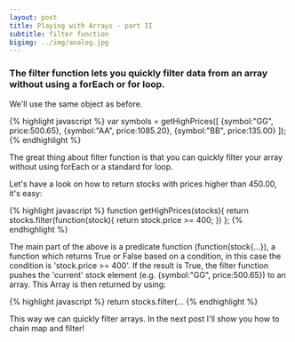 ```yaml
---
layout: post
title: Playing with Arrays - part II
subtitle: filter function
bigimg: ../img/analog.jpg
---
```


### The filter function lets you quickly filter data from an array without using a forEach or for loop.

We'll use the same object as before.

{% highlight javascript %} var symbols = getHighPrices([ {symbol:"GG", price:500.65}, {symbol:"AA", price:1085.20}, {symbol:"BB", price:135.00} ]); {% endhighlight %}

The great thing about filter function is that you can quickly filter your array without using forEach or a standard for loop.

Let's have a look on how to return stocks with prices higher than 450.00, it's easy:

{% highlight javascript %} function getHighPrices(stocks){
return stocks.filter(function(stock){ return stock.price >= 400; }) }; {% endhighlight %}

The main part of the above is a predicate function (function(stock{...}), a function which returns True or False based on a condition, in this case the condition is 'stock.price >= 400'. If the result is True, the filter function pushes the 'current' stock element (e.g. {symbol:"GG", price:500.65}) to an array. This Array is then returned by using:

{% highlight javascript %} return stocks.filter(... {% endhighlight %}

This way we can quickly filter arrays. In the next post I'll show you how to chain map and filter!
